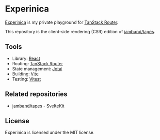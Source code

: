 # Experinica

[Experinica](https://experinica.pages.dev/) is my private playground for [TanStack Router](https://tanstack.com/router).

This repository is the client-side rendering (CSR) edition of [jamband/tapes](https://github.com/jamband/tapes).

## Tools

- Library: [React](https://reactjs.org/)
- Routing: [TanStack Router](https://tanstack.com/router)
- State management: [Jotai](https://jotai.org/)
- Building: [Vite](https://vitejs.dev/)
- Testing: [Vitest](https://vitest.dev/)

## Related repositories

- [jamband/tapes](https://github.com/jamband/tapes) - SvelteKit

## License

Experinica is licensed under the MIT license.
